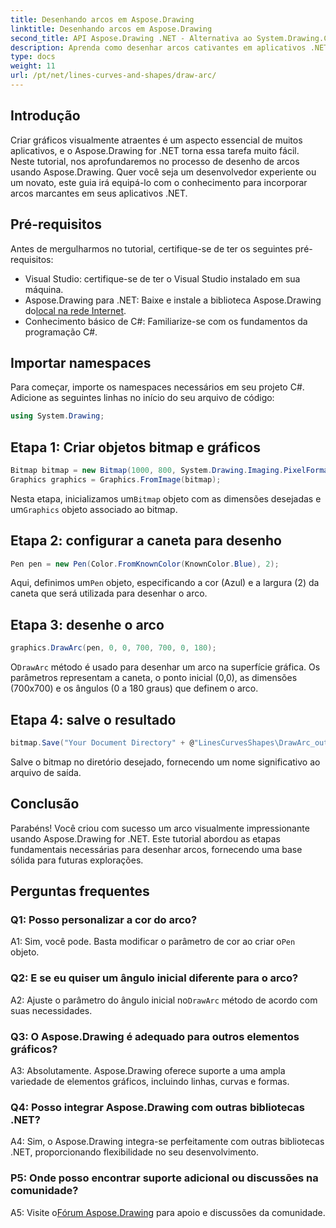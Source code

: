 ```yaml
---
title: Desenhando arcos em Aspose.Drawing
linktitle: Desenhando arcos em Aspose.Drawing
second_title: API Aspose.Drawing .NET - Alternativa ao System.Drawing.Common
description: Aprenda como desenhar arcos cativantes em aplicativos .NET usando Aspose.Drawing. Siga nosso guia passo a passo para obter resultados visuais impressionantes.
type: docs
weight: 11
url: /pt/net/lines-curves-and-shapes/draw-arc/
---
```

## Introdução

Criar gráficos visualmente atraentes é um aspecto essencial de muitos aplicativos, e o Aspose.Drawing for .NET torna essa tarefa muito fácil. Neste tutorial, nos aprofundaremos no processo de desenho de arcos usando Aspose.Drawing. Quer você seja um desenvolvedor experiente ou um novato, este guia irá equipá-lo com o conhecimento para incorporar arcos marcantes em seus aplicativos .NET.

## Pré-requisitos

Antes de mergulharmos no tutorial, certifique-se de ter os seguintes pré-requisitos:

- Visual Studio: certifique-se de ter o Visual Studio instalado em sua máquina.
-  Aspose.Drawing para .NET: Baixe e instale a biblioteca Aspose.Drawing do[local na rede Internet](https://releases.aspose.com/drawing/net/).
- Conhecimento básico de C#: Familiarize-se com os fundamentos da programação C#.

## Importar namespaces

Para começar, importe os namespaces necessários em seu projeto C#. Adicione as seguintes linhas no início do seu arquivo de código:

```csharp
using System.Drawing;
```

## Etapa 1: Criar objetos bitmap e gráficos

```csharp
Bitmap bitmap = new Bitmap(1000, 800, System.Drawing.Imaging.PixelFormat.Format32bppPArgb);
Graphics graphics = Graphics.FromImage(bitmap);
```

 Nesta etapa, inicializamos um`Bitmap` objeto com as dimensões desejadas e um`Graphics` objeto associado ao bitmap.

## Etapa 2: configurar a caneta para desenho

```csharp
Pen pen = new Pen(Color.FromKnownColor(KnownColor.Blue), 2);
```

 Aqui, definimos um`Pen` objeto, especificando a cor (Azul) e a largura (2) da caneta que será utilizada para desenhar o arco.

## Etapa 3: desenhe o arco

```csharp
graphics.DrawArc(pen, 0, 0, 700, 700, 0, 180);
```

 O`DrawArc` método é usado para desenhar um arco na superfície gráfica. Os parâmetros representam a caneta, o ponto inicial (0,0), as dimensões (700x700) e os ângulos (0 a 180 graus) que definem o arco.

## Etapa 4: salve o resultado

```csharp
bitmap.Save("Your Document Directory" + @"LinesCurvesShapes\DrawArc_out.png");
```

Salve o bitmap no diretório desejado, fornecendo um nome significativo ao arquivo de saída.

## Conclusão

Parabéns! Você criou com sucesso um arco visualmente impressionante usando Aspose.Drawing for .NET. Este tutorial abordou as etapas fundamentais necessárias para desenhar arcos, fornecendo uma base sólida para futuras explorações.

## Perguntas frequentes

### Q1: Posso personalizar a cor do arco?

 A1: Sim, você pode. Basta modificar o parâmetro de cor ao criar o`Pen` objeto.

### Q2: E se eu quiser um ângulo inicial diferente para o arco?

 A2: Ajuste o parâmetro do ângulo inicial no`DrawArc` método de acordo com suas necessidades.

### Q3: O Aspose.Drawing é adequado para outros elementos gráficos?

A3: Absolutamente. Aspose.Drawing oferece suporte a uma ampla variedade de elementos gráficos, incluindo linhas, curvas e formas.

### Q4: Posso integrar Aspose.Drawing com outras bibliotecas .NET?

A4: Sim, o Aspose.Drawing integra-se perfeitamente com outras bibliotecas .NET, proporcionando flexibilidade no seu desenvolvimento.

### P5: Onde posso encontrar suporte adicional ou discussões na comunidade?

 A5: Visite o[Fórum Aspose.Drawing](https://forum.aspose.com/c/diagram/17) para apoio e discussões da comunidade.